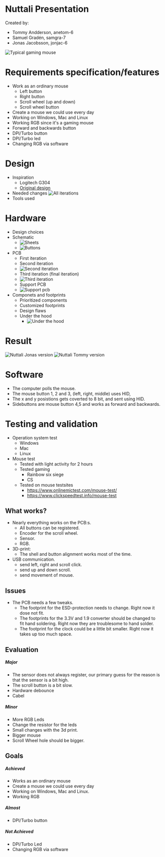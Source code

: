 # Nuttali Presentation

Created by: 
* Tommy Andderson, anetom-6
* Samuel Gradén, samgra-7
* Jonas Jacobsson, jonjac-6

![Typical gaming mouse](Pictures/razer-deathadder-v2-2020-2.jpg)
# Requirements specification/features
*   Work as an ordinary mouse
    * Left button
    * Right button
    * Scroll wheel (up and down)
    * Scroll wheel button
*   Create a mouse we could use every day
*   Working on Windows, Mac and Linux
*   Working RGB since it's a gaming mouse
*   Forward and backwards button
*   DPI/Turbo button
*   DPI/Turbo led
*   Changing RGB via software

# Design
* Inspiration
    * Logitech G304 
    * [Original design](https://www.thingiverse.com/thing:4084764)  
* Needed changes
![All iterations](Pictures/20210325_164827.jpg )
* Tools used

# Hardware
* Design choices
* Schematic
    * ![Sheets](Pictures/nuttali_sheets.PNG)
    * ![Buttons](Pictures/buttons.PNG)
* PCB
    * First iteration
    * Second iteration
    * ![Second iteration](Pictures/pcb_version2.PNG)
    * Third iteration (final iteration)
    * ![Third iteration](Pictures/pcb_version3.PNG)
    * Support PCB
    * ![Support pcb](Pictures/pcb_support.PNG)
* Componets and footprints
    * Prioritized components
    * Customized footprints 
    * Design flaws
    * Under the hood
        * ![Under the hood](Pictures/20210325_160722.jpg ) 
        
# Result
![Nuttali Jonas version](Pictures/Finnised_mouse.jpg)
![Nuttali Tommy version](Pictures/20210325_175329.jpg )


# Software

- The computer polls the mouse.
- The mouse button 1, 2 and 3, (left, right, middle) uses HID,
- The x and y posistions gets coverted to 8 bit, and sent using HID.
- Sidebuttons are mouse button 4,5 and works as forward and backwards.

# Testing and validation
*   Operation system test
    * Windows 
    * Mac
    * Linux
*   Mouse test
    * Tested with light activity for 2 hours
    * Tested gaming
        * Rainbow six siege
        * CS
    * Tested on mouse testsites
        * https://www.onlinemictest.com/mouse-test/
        * https://www.clickspeedtest.info/mouse-test

## What works?  

- Nearly everything works on the PCB:s.
  - All buttons can be registered.
  - Encoder for the scroll wheel.
  - Sensor.
  - RGB.
- 3D-print:
  - The shell and button alignment works most of the time.
- USB communication.
  - send left, right and scroll click.
  - send up and down scroll.
  - send movement of mouse.



## Issues

- The PCB needs a few tweaks.
  - The footprint for the ESD-protection needs to change. Right now it dose not fit.
  - The footprints for the 3.3V and 1.9 converter should be changed to fit hand soldering. Right now they are troublesome to hand solder.
  - The footprint for the clock could be a little bit smaller. Right now it takes up too much space.



## Evaluation
##### Major
- The sensor does not always register, our primary guess for the reason is that the sensor is a bit high.
- The scroll button is a bit slow.
- Hardware debounce
- Cabel

##### Minor
- More RGB Leds
- Change the resistor for the leds
- Small changes with the 3d print.
- Bigger mouse
- Scroll Wheel hole should be bigger.

## Goals

##### Achieved
- Works as an ordinary mouse 
- Create a mouse we could use every day
- Working on Windows, Mac and Linux.
- Working RGB

##### Almost 
- DPI/Turbo button 

##### Not Achieved
- DPI/Turbo Led
- Changing RGB via software


